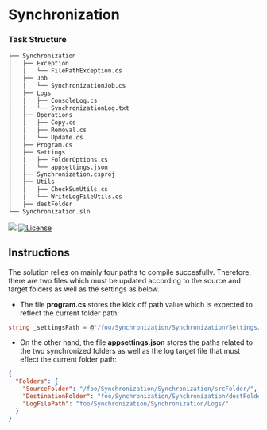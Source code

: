 # Synchronization

### Task Structure
```sh
├── Synchronization
│   ├── Exception
│   │   └── FilePathException.cs
│   ├── Job
│   │   └── SynchronizationJob.cs
│   ├── Logs
│   │   ├── ConsoleLog.cs
│   │   └── SynchronizationLog.txt
│   ├── Operations
│   │   ├── Copy.cs
│   │   ├── Removal.cs
│   │   └── Update.cs
│   ├── Program.cs
│   ├── Settings
│   │   ├── FolderOptions.cs
│   │   └── appsettings.json
│   ├── Synchronization.csproj
│   ├── Utils
│   │   ├── CheckSumUtils.cs
│   │   └── WriteLogFileUtils.cs
│   ├── destFolder
└── Synchronization.sln
```
![](https://img.shields.io/badge/build-success-brightgreen.svg)
[![License](http://img.shields.io/:license-apache-blue.svg)](http://www.apache.org/licenses/LICENSE-2.0.html)

## Instructions

The solution relies on mainly four paths to compile succesfully. Therefore, there are two files which must be updated according to the source and target folders as well as the settings as below.

- The file **program.cs** stores the kick off path value which is expected to reflect the current folder path: 
```csharp
string _settingsPath = @"/foo/Synchronization/Synchronization/Settings/appsettings.json";
```

- On the other hand, the file **appsettings.json** stores the paths related to the two synchronized folders as well as the log target file that must eflect the current folder path: 
```json
{
  "Folders": {
    "SourceFolder": "/foo/Synchronization/Synchronization/srcFolder/",
    "DestinationFolder": "foo/Synchronization/Synchronization/destFolder/",
    "LogFilePath": "foo/Synchronization/Synchronization/Logs/"
  }
}
```
